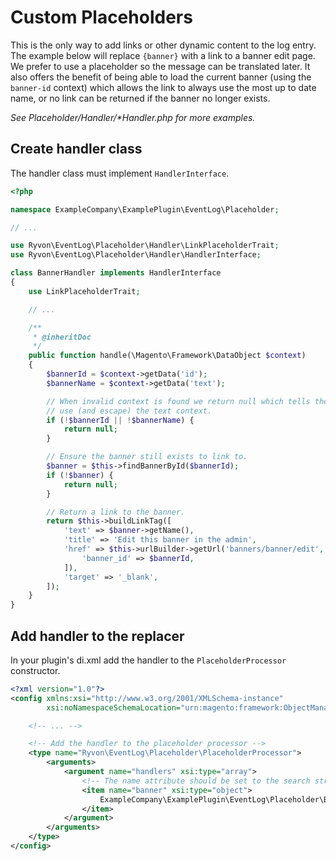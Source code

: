 # Custom Placeholders

This is the only way to add links or other dynamic content to the log entry.  The
example below will replace `{banner}` with a link to a banner edit page.  We prefer to
use a placeholder so the message can be translated later.  It also offers the benefit of
being able to load the current banner (using the `banner-id` context) which allows the
link to always use the most up to date name, or no link can be returned if the banner
no longer exists.

*See Placeholder/Handler/\*Handler.php for more examples.*


## Create handler class

The handler class must implement `HandlerInterface`.

```php
<?php

namespace ExampleCompany\ExamplePlugin\EventLog\Placeholder;

// ...

use Ryvon\EventLog\Placeholder\Handler\LinkPlaceholderTrait;
use Ryvon\EventLog\Placeholder\Handler\HandlerInterface;

class BannerHandler implements HandlerInterface
{
    use LinkPlaceholderTrait;

    // ...

    /**
     * @inheritDoc
     */
    public function handle(\Magento\Framework\DataObject $context)
    {
        $bannerId = $context->getData('id');
        $bannerName = $context->getData('text');

        // When invalid context is found we return null which tells the placeholder to
        // use (and escape) the text context.
        if (!$bannerId || !$bannerName) {
            return null;
        }

        // Ensure the banner still exists to link to.
        $banner = $this->findBannerById($bannerId);
        if (!$banner) {
            return null;
        }

        // Return a link to the banner.
        return $this->buildLinkTag([
            'text' => $banner->getName(),
            'title' => 'Edit this banner in the admin',
            'href' => $this->urlBuilder->getUrl('banners/banner/edit', [
                'banner_id' => $bannerId,
            ]),
            'target' => '_blank',
        ]);
    }
}
```

## Add handler to the replacer

In your plugin's di.xml add the handler to the `PlaceholderProcessor` constructor.

```xml
<?xml version="1.0"?>
<config xmlns:xsi="http://www.w3.org/2001/XMLSchema-instance"
        xsi:noNamespaceSchemaLocation="urn:magento:framework:ObjectManager/etc/config.xsd">

    <!-- ... -->

    <!-- Add the handler to the placeholder processor -->
    <type name="Ryvon\EventLog\Placeholder\PlaceholderProcessor">
        <arguments>
            <argument name="handlers" xsi:type="array">
                <!-- The name attribute should be set to the search string (the text between the curly-brackets). -->
                <item name="banner" xsi:type="object">
                    ExampleCompany\ExamplePlugin\EventLog\Placeholder\BannerHandler
                </item>
            </argument>
        </arguments>
    </type>
</config>
```

